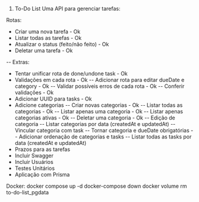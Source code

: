 1. To-Do List
   Uma API para gerenciar tarefas:

Rotas:

- Criar uma nova tarefa - Ok
- Listar todas as tarefas - Ok
- Atualizar o status (feito/não feito) - Ok
- Deletar uma tarefa - Ok

-- Extras:

- Tentar unificar rota de done/undone task - Ok
- Validações em cada rota - Ok
  -- Adicionar rota para editar dueDate e category - Ok
  -- Validar possíveis erros de cada rota - Ok
  -- Conferir validações - Ok
- Adicionar UUID para tasks - Ok
- Adicione categorias
  -- Criar novas categorias - Ok
  -- Listar todas as categorias - Ok
  -- Listar apenas uma categoria - Ok
  -- Listar apenas categorias ativas - Ok
  -- Deletar uma categoria - Ok
  -- Edição de categoria
  -- Listar categorias por data (createdAt e updatedAt)
  -- Vincular categoria com task
  -- Tornar categoria e dueDate obrigatórias
  -- Adicionar ordenação de categorias e tasks
  -- Listar todas as tasks por data (createdAt e updatedAt)
- Prazos para as tarefas
- Incluir Swagger
- Incluir Usuários
- Testes Unitários
- Aplicação com Prisma

Docker:
docker compose up -d
docker-compose down
docker volume rm to-do-list_pgdata
